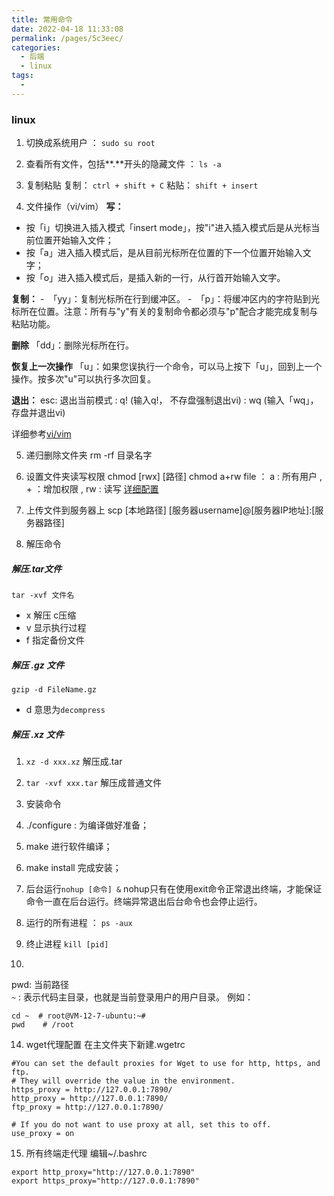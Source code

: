 ```yaml
---
title: 常用命令
date: 2022-04-18 11:33:08
permalink: /pages/5c3eec/
categories:
  - 后端
  - linux
tags:
  - 
---
```


### linux
1.  切换成系统用户 ：  `sudo su root`

2. 查看所有文件，包括**.**开头的隐藏文件 ：  `ls -a`

3. 复制粘贴 
复制： `ctrl + shift + C`
粘贴： `shift + insert`

4. 文件操作（vi/vim） 
**写：**
-   按「i」切换进入插入模式「insert mode」，按"i"进入插入模式后是从光标当前位置开始输入文件；
-   按「a」进入插入模式后，是从目前光标所在位置的下一个位置开始输入文字；
-   按「o」进入插入模式后，是插入新的一行，从行首开始输入文字。

**复制：**
-　「yy」：复制光标所在行到缓冲区。
-　「p」：将缓冲区内的字符贴到光标所在位置。注意：所有与"y"有关的复制命令都必须与"p"配合才能完成复制与粘贴功能。

**删除**
「dd」：删除光标所在行。

**恢复上一次操作**
「u」：如果您误执行一个命令，可以马上按下「u」，回到上一个操作。按多次"u"可以执行多次回复。

**退出：**
esc: 退出当前模式
: q! (输入q!， 不存盘强制退出vi)
: wq (输入「wq」，存盘并退出vi)

详细参考[vi/vim](https://blog.csdn.net/cyl101816/article/details/82026678)

5. 递归删除文件夹
rm -rf 目录名字

6. 设置文件夹读写权限 chmod [rwx] [路径]
chmod a+rw file ： a : 所有用户 , + ：增加权限 , rw : 读写
[详细配置](https://www.runoob.com/linux/linux-comm-chmod.html)

7. 上传文件到服务器上
scp [本地路径] [服务器username]@[服务器IP地址]:[服务器路径]

8. 解压命令

##### 解压.tar文件
`tar -xvf 文件名`
- x 解压 c压缩
- v 显示执行过程
- f 指定备份文件

##### 解压 .gz 文件
`gzip -d FileName.gz`
- d 意思为`decompress` 

##### 解压 .xz 文件
  1. `xz -d xxx.xz` 解压成.tar
  2. `tar -xvf xxx.tar` 解压成普通文件

9. 安装命令
  1. ./configure : 为编译做好准备；
  2. make 进行软件编译；
  3. make install 完成安装；

10. 后台运行`nohup [命令] &`
nohup只有在使用exit命令正常退出终端，才能保证命令一直在后台运行。终端异常退出后台命令也会停止运行。

11. 运行的所有进程 ： `ps -aux`

12. 终止进程 `kill [pid]`

13. 
pwd: 当前路径  
`~` : 表示代码主目录，也就是当前登录用户的用户目录。
例如：
```
cd ~  # root@VM-12-7-ubuntu:~#
pwd    # /root
```

14. wget代理配置
在主文件夹下新建.wgetrc
```
#You can set the default proxies for Wget to use for http, https, and ftp.
# They will override the value in the environment.
https_proxy = http://127.0.0.1:7890/
http_proxy = http://127.0.0.1:7890/
ftp_proxy = http://127.0.0.1:7890/

# If you do not want to use proxy at all, set this to off.
use_proxy = on
```

15. 所有终端走代理
编辑~/.bashrc
```
export http_proxy="http://127.0.0.1:7890"
export https_proxy="http://127.0.0.1:7890"

```